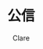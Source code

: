 ---
title: 公信
author: Clare
pubDatetime: 2025-09-01
slug: Gongxin
featured: true
draft: false
tags:
  - 杂谈
description: 简单说说
---